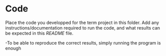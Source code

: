 # Code

Place the code you developped for the term project in this folder. Add any instructions/documentation required to run the code, and what results can be expected in this *README* file.


-To be able to reproduce the correct results, simply running the program is enough